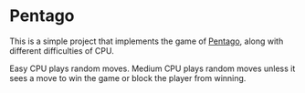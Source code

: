 # Pentago

This is a simple project that implements the game of [Pentago](https://en.wikipedia.org/wiki/Pentago), along with different difficulties of CPU. 

Easy CPU plays random moves.
Medium CPU plays random moves unless it sees a move to win the game or block the player from winning.

